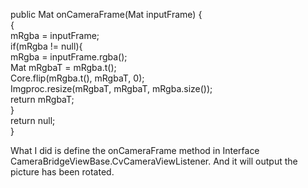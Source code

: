public Mat onCameraFrame(Mat inputFrame) {  
{  
        mRgba = inputFrame;  
        if(mRgba != null){  
               mRgba = inputFrame.rgba();  
                 Mat mRgbaT = mRgba.t();  
                 Core.flip(mRgba.t(), mRgbaT, 0);  
                 Imgproc.resize(mRgbaT, mRgbaT, mRgba.size());  
                 return mRgbaT;  
        }  
        return null;  
 }  

What I did is define the onCameraFrame method in Interface CameraBridgeViewBase.CvCameraViewListener.
And it will output the picture has been rotated.
